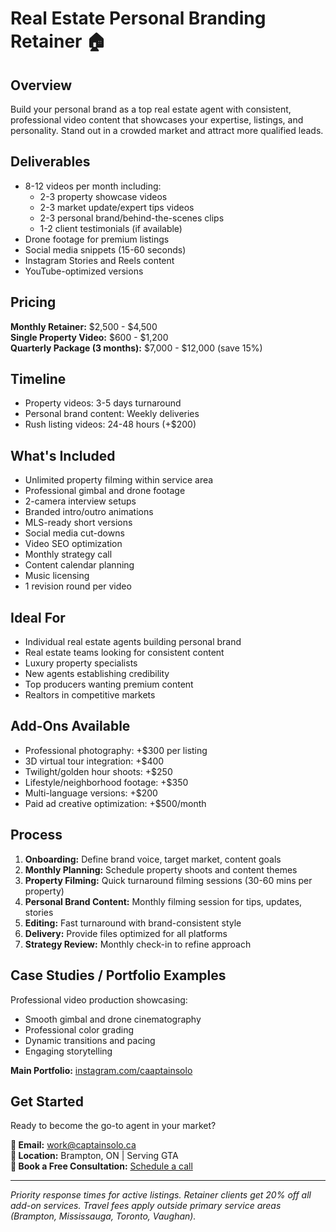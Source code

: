 # Real Estate Personal Branding Retainer 🏠

## Overview
Build your personal brand as a top real estate agent with consistent, professional video content that showcases your expertise, listings, and personality. Stand out in a crowded market and attract more qualified leads.

## Deliverables
- 8-12 videos per month including:
  - 2-3 property showcase videos
  - 2-3 market update/expert tips videos
  - 2-3 personal brand/behind-the-scenes clips
  - 1-2 client testimonials (if available)
- Drone footage for premium listings
- Social media snippets (15-60 seconds)
- Instagram Stories and Reels content
- YouTube-optimized versions

## Pricing
**Monthly Retainer:** $2,500 - $4,500  
**Single Property Video:** $600 - $1,200  
**Quarterly Package (3 months):** $7,000 - $12,000 (save 15%)

## Timeline
- Property videos: 3-5 days turnaround
- Personal brand content: Weekly deliveries
- Rush listing videos: 24-48 hours (+$200)

## What's Included
- Unlimited property filming within service area
- Professional gimbal and drone footage
- 2-camera interview setups
- Branded intro/outro animations
- MLS-ready short versions
- Social media cut-downs
- Video SEO optimization
- Monthly strategy call
- Content calendar planning
- Music licensing
- 1 revision round per video

## Ideal For
- Individual real estate agents building personal brand
- Real estate teams looking for consistent content
- Luxury property specialists
- New agents establishing credibility
- Top producers wanting premium content
- Realtors in competitive markets

## Add-Ons Available
- Professional photography: +$300 per listing
- 3D virtual tour integration: +$400
- Twilight/golden hour shoots: +$250
- Lifestyle/neighborhood footage: +$350
- Multi-language versions: +$200
- Paid ad creative optimization: +$500/month

## Process
1. **Onboarding:** Define brand voice, target market, content goals
2. **Monthly Planning:** Schedule property shoots and content themes
3. **Property Filming:** Quick turnaround filming sessions (30-60 mins per property)
4. **Personal Brand Content:** Monthly filming session for tips, updates, stories
5. **Editing:** Fast turnaround with brand-consistent style
6. **Delivery:** Provide files optimized for all platforms
7. **Strategy Review:** Monthly check-in to refine approach

## Case Studies / Portfolio Examples
Professional video production showcasing:
- Smooth gimbal and drone cinematography
- Professional color grading
- Dynamic transitions and pacing
- Engaging storytelling

**Main Portfolio:** [instagram.com/caaptainsolo](https://www.instagram.com/caaptainsolo/)

## Get Started
Ready to become the go-to agent in your market?

**📧 Email:** work@captainsolo.ca  
**📍 Location:** Brampton, ON | Serving GTA  
**💼 Book a Free Consultation:** [Schedule a call](#contact)

---

*Priority response times for active listings. Retainer clients get 20% off all add-on services. Travel fees apply outside primary service areas (Brampton, Mississauga, Toronto, Vaughan).*

